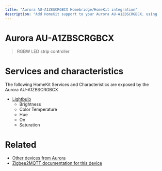 ```yaml
---
title: "Aurora AU-A1ZBSCRGBCX Homebridge/HomeKit integration"
description: "Add HomeKit support to your Aurora AU-A1ZBSCRGBCX, using Homebridge, Zigbee2MQTT and homebridge-z2m."
---
```

<!---
This file has been GENERATED using src/docgen/docgen.ts
DO NOT EDIT THIS FILE MANUALLY!
-->
# Aurora AU-A1ZBSCRGBCX
> RGBW LED strip controller


# Services and characteristics
The following HomeKit Services and Characteristics are exposed by
the Aurora AU-A1ZBSCRGBCX

* [Lightbulb](../../light.md)
  * Brightness
  * Color Temperature
  * Hue
  * On
  * Saturation


# Related
* [Other devices from Aurora](../index.md#aurora)
* [Zigbee2MQTT documentation for this device](https://www.zigbee2mqtt.io/devices/AU-A1ZBSCRGBCX.html)